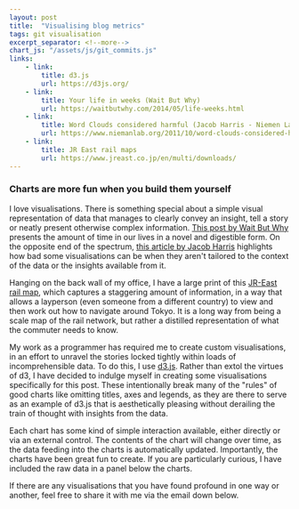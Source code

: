 ```yaml
---
layout: post
title:  "Visualising blog metrics"
tags: git visualisation
excerpt_separator: <!--more-->
chart_js: "/assets/js/git_commits.js"
links:
    - link:
        title: d3.js
        url: https://d3js.org/
    - link:
        title: Your life in weeks (Wait But Why)
        url: https://waitbutwhy.com/2014/05/life-weeks.html
    - link:
        title: Word Clouds considered harmful (Jacob Harris - Niemen Lab)
        url: https://www.niemanlab.org/2011/10/word-clouds-considered-harmful/
    - link:
        title: JR East rail maps
        url: https://www.jreast.co.jp/en/multi/downloads/
---
```

### Charts are more fun when you build them yourself
<!--more-->

I love visualisations. There is something special about a simple visual representation of data that manages to clearly convey an insight, tell a story or neatly present otherwise complex information. [This post by Wait But Why](https://waitbutwhy.com/2014/05/life-weeks.html) presents the amount of time in our lives in a novel and digestible form. On the opposite end of the spectrum, [this article by Jacob Harris](https://www.niemanlab.org/2011/10/word-clouds-considered-harmful/) highlights how bad some visualisations can be when they aren't tailored to the context of the data or the insights available from it.

Hanging on the back wall of my office, I have a large print of this [JR-East rail map](https://www.jreast.co.jp/e/info/map_a4ol.pdf), which captures a staggering amount of information, in a way that allows a layperson (even someone from a different country) to view and then work out how to navigate around Tokyo. It is a long way from being a scale map of the rail network, but rather a distilled representation of what the commuter needs to know.

My work as a programmer has required me to create custom visualisations, in an effort to unravel the stories locked tightly within loads of incomprehensible data. To do this, I use [d3.js](https://d3js.org). Rather than extol the virtues of d3, I have decided to indulge myself in creating some visualisations specifically for this post. These intentionally break many of the "rules" of good charts like omitting titles, axes and legends, as they are there to serve as an example of d3.js that is aesthetically pleasing without derailing the train of thought with insights from the data.

Each chart has some kind of simple interaction available, either directly or via an external control. The contents of the chart will change over time, as the data feeding into the charts is automatically updated. Importantly, the charts have been great fun to create. If you are particularly curious, I have included the raw data in a panel below the charts.

If there are any visualisations that you have found profound in one way or another, feel free to share it with me via the email down below.
